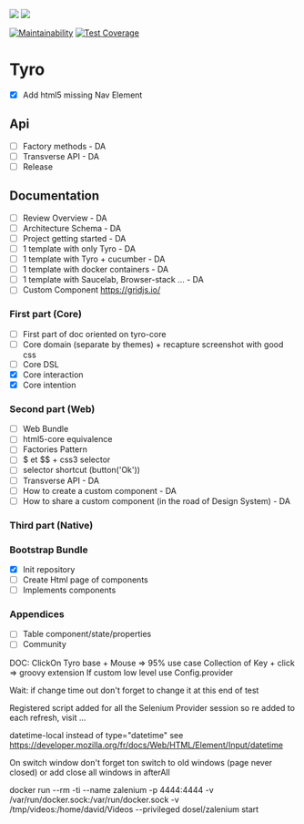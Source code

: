 ![](https://github.com/Tyro-sc/tyro/workflows/Chrome%20Tests/badge.svg)
![](https://github.com/Tyro-sc/tyro/workflows/Firefox%20Tests/badge.svg)

[![Maintainability](https://api.codeclimate.com/v1/badges/c091b16c5832c890a59b/maintainability)](https://codeclimate.com/github/Tyro-sc/tyro/maintainability)
[![Test Coverage](https://api.codeclimate.com/v1/badges/c091b16c5832c890a59b/test_coverage)](https://codeclimate.com/github/Tyro-sc/tyro/test_coverage)

# Tyro
 -[x] Add html5 missing Nav Element

## Api
 -[ ] Factory methods - DA
 -[ ] Transverse API - DA
 -[ ] Release

## Documentation
 -[ ] Review Overview - DA
 -[ ] Architecture Schema - DA
 -[ ] Project getting started - DA
 -[ ] 1 template with only Tyro - DA
 -[ ] 1 template with Tyro + cucumber - DA
 -[ ] 1 template with docker containers - DA
 -[ ] 1 template with Saucelab, Browser-stack ... - DA
 -[ ] Custom Component https://gridjs.io/
 
### First part (Core)
 -[ ] First part of doc oriented on tyro-core
 -[ ] Core domain (separate by themes) + recapture screenshot with good css
 -[ ] Core DSL
 -[X] Core interaction
 -[X] Core intention

### Second part (Web)
 -[ ] Web Bundle
 -[ ] html5-core equivalence
 -[ ] Factories Pattern
 -[ ] $ et $$ + css3 selector
 -[ ] selector shortcut (button('Ok'))
 -[ ] Transverse API - DA
 -[ ] How to create a custom component - DA
 -[ ] How to share a custom component (in the road of Design System) - DA
  
### Third part (Native)

### Bootstrap Bundle

 -[x] Init repository
 -[ ] Create Html page of components
 -[ ] Implements components
 
### Appendices
 -[ ] Table component/state/properties
 -[ ] Community

DOC:
ClickOn Tyro base + Mouse => 95% use case
Collection of Key + click => groovy extension
If custom low level use Config.provider

Wait:
 if change time out don't forget to change it at this end of test
 
Registered script added for all the Selenium Provider session so re added to each refresh, visit ...

datetime-local instead of type="datetime" see https://developer.mozilla.org/fr/docs/Web/HTML/Element/Input/datetime
 
On switch window don't forget ton switch to old windows (page never closed) or add close all windows in afterAll
 
docker run --rm -ti --name zalenium -p 4444:4444 -v /var/run/docker.sock:/var/run/docker.sock -v /tmp/videos:/home/david/Videos --privileged dosel/zalenium start